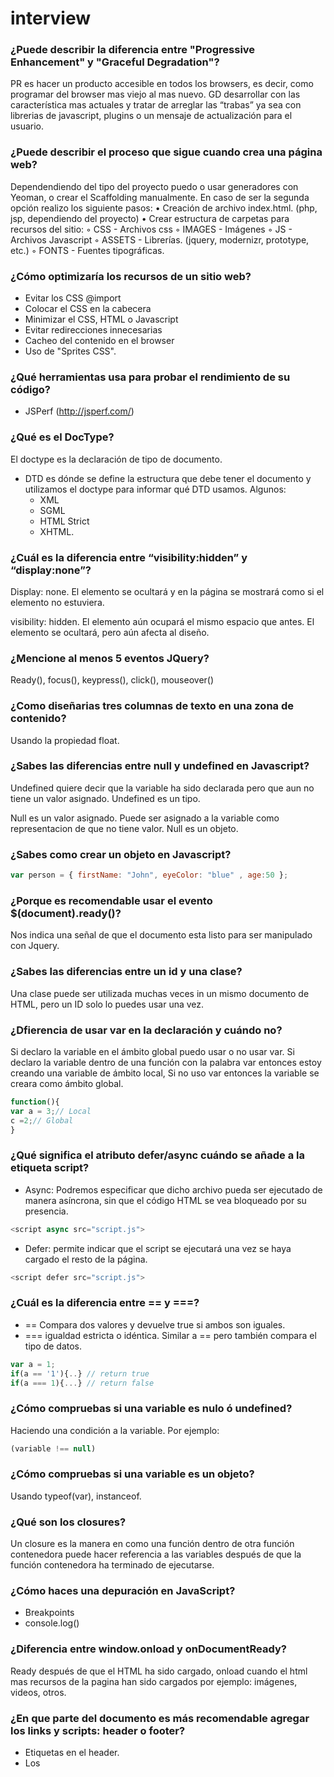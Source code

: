 # interview

### ¿Puede describir la diferencia entre "Progressive Enhancement" y "Graceful Degradation"?
PR es hacer un producto accesible en todos los browsers, es decir, como programar del browser mas viejo al mas nuevo.
GD desarrollar con las característica mas actuales y tratar de arreglar las “trabas”  ya sea con librerias de javascript, plugins o un mensaje de actualización para el usuario.

### ¿Puede describir el proceso que sigue cuando crea una página web?
Dependendiendo del tipo del proyecto puedo o usar generadores con Yeoman, o crear el Scaffolding manualmente. En caso de ser la segunda opción realizo los siguiente pasos:
	•	Creación de archivo index.html. (php, jsp, dependiendo del proyecto)
	•	Crear estructura de carpetas para recursos del sitio:
	◦	CSS - Archivos css
	◦	IMAGES - Imágenes
	◦	JS - Archivos Javascript
	◦	ASSETS - Librerías. (jquery, modernizr, prototype, etc.)
	◦	FONTS - Fuentes tipográficas.

### ¿Cómo optimizaría los recursos de un sitio web?
* Evitar los CSS @import
* Colocar el CSS en la cabecera
* Minimizar el CSS, HTML o Javascript
* Evitar redirecciones innecesarias
* Cacheo del contenido en el browser
* Uso de "Sprites CSS".

### ¿Qué herramientas usa para probar el rendimiento de su código?
* JSPerf (http://jsperf.com/)

### ¿Qué es el DocType?
El doctype es la declaración de tipo de documento.
* DTD es dónde se define la estructura que debe tener el documento y utilizamos el doctype para informar qué DTD usamos. Algunos: 
    * XML 
    * SGML 
    * HTML Strict
    * XHTML.

### ¿Cuál es la diferencia entre “visibility:hidden” y “display:none”?
Display: none. El elemento se ocultará y en la página se mostrará como si el elemento no estuviera. 

visibility: hidden. El elemento aún ocupará el mismo espacio que antes. El elemento se ocultará, pero aún afecta al diseño.

### ¿Mencione al menos 5 eventos JQuery?
Ready(), focus(), keypress(), click(), mouseover()

### ¿Como diseñarias tres columnas de texto en una zona de contenido?
Usando la propiedad float.

### ¿Sabes las diferencias entre null y undefined en Javascript?
Undefined quiere decir que la variable ha sido declarada pero que aun no tiene un valor asignado. Undefined es un tipo.

Null es un valor asignado. Puede ser asignado a la variable como representacion de que no tiene valor. Null es un objeto.

### ¿Sabes como crear un objeto en Javascript?
```javascript
var person = { firstName: "John", eyeColor: "blue" , age:50 };
```

### ¿Porque es recomendable usar el evento $(document).ready()?
Nos indica una señal de que el documento esta listo para ser manipulado con Jquery.

### ¿Sabes las diferencias entre un id y una clase?
Una clase puede ser utilizada muchas veces in un mismo documento de HTML, pero un ID solo lo puedes usar una vez.

### ¿Dfierencia de usar var en la declaración y cuándo no?
Si declaro la variable en el ámbito global puedo usar o no usar var. Si declaro la variable dentro de una función con la palabra var entonces estoy creando una variable de ámbito local, Si no uso var entonces la variable se creara como ámbito global.

```javascript
function(){
var a = 3;// Local
c =2;// Global
}
```

### ¿Qué significa el atributo defer/async cuándo se añade a la etiqueta script? 
* Async: Podremos especificar que dicho archivo pueda ser ejecutado de manera asíncrona, sin que el código HTML se vea bloqueado por su presencia.
```javascript
<script async src="script.js"> 
```
* Defer: permite indicar que el script se ejecutará una vez se haya cargado el resto de la página. 
``` javascript 
<script defer src="script.js">
```

### ¿Cuál es la diferencia entre == y ===?
* == Compara dos valores y devuelve true si ambos son iguales.
* === igualdad estricta o idéntica. Similar a == pero también compara el tipo de datos.
```javascript
var a = 1;
if(a == '1'){..} // return true
if(a === 1){...} // return false
```
### ¿Cómo compruebas si una variable es nulo ó undefined?
Haciendo una condición a la variable. Por ejemplo: 
```javascript
(variable !== null)
```

### ¿Cómo compruebas si una variable es un objeto?
Usando typeof(var), instanceof.

### ¿Qué son los closures?
Un closure es la manera en como una función dentro de otra función contenedora puede hacer referencia a las variables después de que la función contenedora ha terminado de ejecutarse.

### ¿Cómo haces una depuración en JavaScript? 
* Breakpoints
* console.log()

### ¿Diferencia entre window.onload y onDocumentReady?
Ready después de que el HTML ha sido cargado, onload cuando el html mas recursos de la pagina han sido cargados por ejemplo: imágenes, videos, otros.

### ¿En que parte del documento es más recomendable agregar los links y scripts: header o footer?
* Etiquetas <link> en el header.  
* Los <script> hasta abajo, antes de cerrar la etiqueta </body>

Es más recomendable porque le damos lugar a que se cargue todo el documento HTML con sus estilos y después trabajar con la funcionalidad del Javascript evitando que la página se detenga para ejecutar primero las funcionalidades del Javascript. Haciendo esto le damos un mejor rendimiento y velocidad a la pagina web.

### ¿Cuál es el resultado de: "1"+2+4?
Convierte todos los números a cadena y los concatena dando un resultado de: 124
```javascript
var a = "1" + 2 + 4; // 124
var b = 5 + 4+ "3"; // 93
var c = "4" + 2 * 2; // 44
```

### ¿Cómo puedes cambiar la clase o estilo de un elemento en JavaScript?
```javascript
var elements = document.getElementsByClassName('bordergreen');
var el = elements[0];
el.className = 'borderred';
```
Si el elemento tiene un ID:
```javascript
document.getElementById('divBorde').style.border = '1px solid red';
```

### ¿Qué es el Javascript no obstrusivo y cómo lo implementas?
El Javascript no obstrusivo es aquel que está totalmente separado de la información – estructura de la página.      

La forma de implementarlo es colocando las líneas de código Javascript en un archivo externo o también dentro de la etiqueta <head> pero es mas recomendable colocarlo en un archivo externo.

### ¿Cómo se utilizan los namespaces en Javascript?
Definiendo las variables dentro de un contenedor único, este contenedor es llamado espacio de nombres (namespace). Podemos definir un objeto y dentro de este objeto declarar las variables. Ejemplo:
```javascript
var myProject = {
    var1: "una variable",
    var2 = "otra variable",
    var3 = { uno: 1, dos: 2 };
    doSomething = function () { ... }
}
```
Accedemos a las variables como myProject.var1

### ¿Qué tipos de datos soporta Javascript?
Cadenas, numéricas, undefined, booleanas.

### ¿Cuál es la diferencia entre innerHTML y append?
* innerHTML : cambia el contenido de un elemento.
* append: es un método Jquery que podemos usar para insertar contenido en el extremo de los elementos seleccionados.

### ¿Mencione algunas etiquetas del HTML5?
article, header, footer, nav, section

### ¿Qué son sprites?
Es un conjunto de imágenes diferentes agrupadas todas ellas en una misma imagen.

No podemos usar <span> para crear los contenedores porque span es un elemento inline y necesitamos aplicar width y height, y hay que recordar lo siguiente: “width y height son sólo aplicables a elementos tipo block y elementos insertados en una posición que son reemplazados por un objeto (entre ellos img, input, textarea, select, object)”. Usaremos por tanto elementos div para crear las divisiones.

### Diferencias entre "display:" inline vs inline-block vs block
* inline no respeta width, height, margins, paddings. Los coloca al lado. 
* block coloca uno debajo del otro.
* inline-block los coloca uno al lado del otro pero respeta width, height, margins.

### Describa la diferencia entre cookies, sessionStorage y localStorage.

* SessionStorage guarda datos durante durante la sesión cuando el browser se mantenga abierto o refrescando la pagina, localStore es lo mismo pero persiste cuando el browser se cierra o se reabre. Ambas son del lado del cliente. 
* Cookies son del lado del server, guarda datos que van al server con los requests.

### ¿Cuál es la diferencia entre: function Person(){}, var person = Person() y var person = new Person()?
```javascript
function Person() {} // Declara un función pero no se ejecuta

var person = Person() // Declara una variable person, llama a la función person y le setea el retorno de la función.

var person = new Person() // Crea una nueva instacia de un objeto basado en una la función person. La variable persona es un objeto, no solo un string o number.
```

# Mencione algunas librerias de javscript
* MomentJS
* Jquery
* D3
* Sweet Alert

### ¿Por qué reciben el nombre de sentencias ternarias? ¿Qué significa la palabra "ternaria"?
Reciben este nombre porque la sentencia consta de 3 argumentos:
expresion bolean ? valor si es cierto : valor si es falso.
```javascript
var a = "test";
return (a === "test") ? "Si es test" : "No es test";
```
